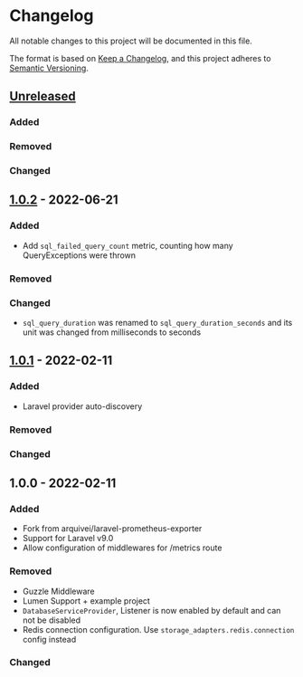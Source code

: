 # Changelog
All notable changes to this project will be documented in this file.

The format is based on [Keep a Changelog](https://keepachangelog.com/en/1.0.0/),
and this project adheres to [Semantic Versioning](https://semver.org/spec/v2.0.0.html).

## [Unreleased]
### Added

### Removed

### Changed

## [1.0.2] - 2022-06-21
### Added
 - Add `sql_failed_query_count` metric, counting how many QueryExceptions were thrown

### Removed

### Changed
 - `sql_query_duration` was renamed to `sql_query_duration_seconds` and its unit was changed from milliseconds to seconds

## [1.0.1] - 2022-02-11
### Added
 - Laravel provider auto-discovery

### Removed

### Changed

## 1.0.0 - 2022-02-11
### Added
 - Fork from arquivei/laravel-prometheus-exporter
 - Support for Laravel v9.0
 - Allow configuration of middlewares for /metrics route

### Removed
 - Guzzle Middleware
 - Lumen Support + example project
 - `DatabaseServiceProvider`, Listener is now enabled by default and can not be disabled
 - Redis connection configuration. Use `storage_adapters.redis.connection` config instead

### Changed

[Unreleased]: https://github.com/saschahemleb/laravel-prometheus-exporter/compare/v1.0.2...main
[1.0.2]: https://github.com/saschahemleb/laravel-prometheus-exporter/compare/v1.0.1...v1.0.2
[1.0.1]: https://github.com/saschahemleb/laravel-prometheus-exporter/compare/v1.0.0...v1.0.1